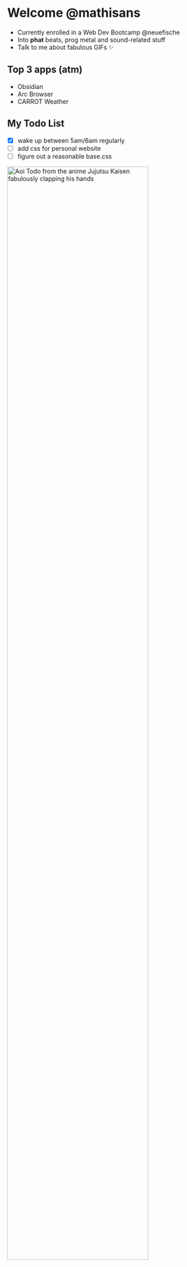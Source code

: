 # Welcome @mathisans

- Currently enrolled in a Web Dev Bootcamp @neuefische
- Into **phat** beats, prog metal and sound-related stuff
- Talk to me about fabulous GIFs ✨

## Top 3 apps (atm)

- Obsidian
- Arc Browser
- CARROT Weather

## My Todo List

- [x] wake up between 5am/6am regularly
- [ ] add css for personal website
- [ ] figure out a reasonable base.css

<img src="https://media.tenor.com/EJNVEa8YQdEAAAAC/todo-clap-jujutsu-kaisen.gif" alt="Aoi Todo from the anime Jujutsu Kaisen fabulously clapping his hands" style="width:80%;"/>
